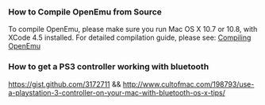 ### How to Compile OpenEmu from Source

To compile OpenEmu, please make sure you run Mac OS X 10.7 or 10.8, with XCode 4.5 installed. For detailed compilation guide, please see: [Compiling OpenEmu](https://github.com/OpenEmu/OpenEmu/wiki/Compiling-From-Source-Guide)

### How to get a PS3 controller working with bluetooth
https://gist.github.com/3172711 && http://www.cultofmac.com/198793/use-a-playstation-3-controller-on-your-mac-with-bluetooth-os-x-tips/